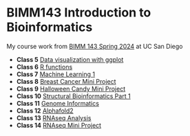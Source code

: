 # BIMM143 Introduction to Bioinformatics  

My course work from [BIMM 143 Spring 2024](https://bioboot.github.io/bimm143_S24/) at UC San Diego


- **Class 5** [Data visualization with ggplot](https://github.com/juliette-bokor/BIMM143_GitHub/blob/main/Class05/Class05.pdf)
- **Class 6** [R functions](https://github.com/juliette-bokor/BIMM143_GitHub/blob/main/Class06/Class06.pdf)
- **Class 7** [Machine Learning 1](https://github.com/juliette-bokor/BIMM143_GitHub/blob/main/Class07/Class07Lab.pdf)
- **Class 8** [Breast Cancer Mini Project](https://github.com/juliette-bokor/BIMM143_GitHub/blob/main/Class08/Class08Lab.pdf)
- **Class 9** [Halloween Candy Mini Project](https://github.com/juliette-bokor/BIMM143_GitHub/blob/main/Class09/Class09Lab.pdf)
- **Class 10** [Structural Bioinformatics Part 1](https://github.com/juliette-bokor/BIMM143_GitHub/blob/main/Class10/Class10Lab.pdf)
- **Class 11** [Genome Informatics](https://github.com/juliette-bokor/BIMM143_GitHub/blob/main/Class11/Class11Lab.pdf)
- **Class 12** [Alphafold2](https://github.com/juliette-bokor/BIMM143_GitHub/tree/main/Class12)
- **Class 13** [RNAseq Analysis](https://github.com/juliette-bokor/BIMM143_GitHub/blob/main/Class13/Class13.pdf)
- **Class 14** [RNAseq Mini Project](https://github.com/juliette-bokor/BIMM143_GitHub/blob/main/Class14/Class14Lab.pdf)
